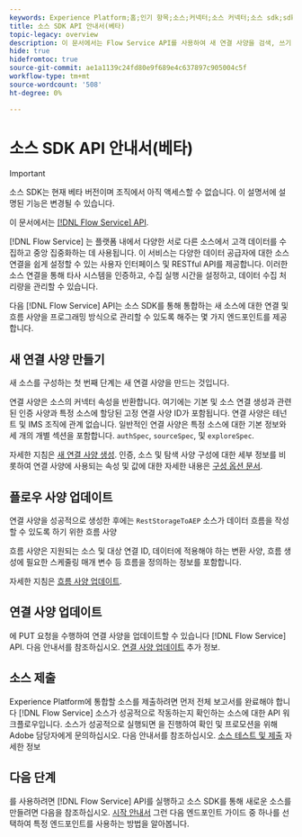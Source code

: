 ```yaml
---
keywords: Experience Platform;홈;인기 항목;소스;커넥터;소스 커넥터;소스 sdk;sdk;SDK
title: 소스 SDK API 안내서(베타)
topic-legacy: overview
description: 이 문서에서는 Flow Service API를 사용하여 새 연결 사양을 검색, 쓰기 및 제출하는 단계 등 새 소스를 생성하는 프로세스에 대한 개요를 제공합니다.
hide: true
hidefromtoc: true
source-git-commit: ae1a1139c24fd80e9f689e4c637897c905004c5f
workflow-type: tm+mt
source-wordcount: '508'
ht-degree: 0%

---
```


# 소스 SDK API 안내서(베타)

>[!IMPORTANT]
>
>소스 SDK는 현재 베타 버전이며 조직에서 아직 액세스할 수 없습니다. 이 설명서에 설명된 기능은 변경될 수 있습니다.

이 문서에서는 [[!DNL Flow Service] API](https://www.adobe.io/experience-platform-apis/references/flow-service/).

[!DNL Flow Service] 는 플랫폼 내에서 다양한 서로 다른 소스에서 고객 데이터를 수집하고 중앙 집중화하는 데 사용됩니다. 이 서비스는 다양한 데이터 공급자에 대한 소스 연결을 쉽게 설정할 수 있는 사용자 인터페이스 및 RESTful API를 제공합니다. 이러한 소스 연결을 통해 타사 시스템을 인증하고, 수집 실행 시간을 설정하고, 데이터 수집 처리량을 관리할 수 있습니다.

다음 [!DNL Flow Service] API는 소스 SDK를 통해 통합하는 새 소스에 대한 연결 및 흐름 사양을 프로그래밍 방식으로 관리할 수 있도록 해주는 몇 가지 엔드포인트를 제공합니다.

## 새 연결 사양 만들기

새 소스를 구성하는 첫 번째 단계는 새 연결 사양을 만드는 것입니다.

연결 사양은 소스의 커넥터 속성을 반환합니다. 여기에는 기본 및 소스 연결 생성과 관련된 인증 사양과 특정 소스에 할당된 고정 연결 사양 ID가 포함됩니다. 연결 사양은 테넌트 및 IMS 조직에 관계 없습니다. 일반적인 연결 사양은 특정 소스에 대한 기본 정보와 세 개의 개별 섹션을 포함합니다. `authSpec`, `sourceSpec`, 및 `exploreSpec`.

자세한 지침은 [새 연결 사양 생성](./create.md). 인증, 소스 및 탐색 사양 구성에 대한 세부 정보를 비롯하여 연결 사양에 사용되는 속성 및 값에 대한 자세한 내용은 [구성 옵션 문서](../config/config.md).

## 플로우 사양 업데이트

연결 사양을 성공적으로 생성한 후에는 `RestStorageToAEP` 소스가 데이터 흐름을 작성할 수 있도록 하기 위한 흐름 사양

흐름 사양은 지원되는 소스 및 대상 연결 ID, 데이터에 적용해야 하는 변환 사양, 흐름 생성에 필요한 스케줄링 매개 변수 등 흐름을 정의하는 정보를 포함합니다.

자세한 지침은 [흐름 사양 업데이트](./update-flow-specs.md).

## 연결 사양 업데이트

에 PUT 요청을 수행하여 연결 사양을 업데이트할 수 있습니다 [!DNL Flow Service] API. 다음 안내서를 참조하십시오. [연결 사양 업데이트](./update-connection-specs.md) 추가 정보.

## 소스 제출

Experience Platform에 통합할 소스를 제출하려면 먼저 전체 보고서를 완료해야 합니다 [!DNL Flow Service] 소스가 성공적으로 작동하는지 확인하는 소스에 대한 API 워크플로우입니다. 소스가 성공적으로 실행되면 을 진행하여 확인 및 프로모션을 위해 Adobe 담당자에게 문의하십시오. 다음 안내서를 참조하십시오. [소스 테스트 및 제출](./submit.md) 자세한 정보

## 다음 단계

를 사용하려면 [!DNL Flow Service] API를 실행하고 소스 SDK를 통해 새로운 소스를 만들려면 다음을 참조하십시오. [시작 안내서](./getting-started.md) 그런 다음 엔드포인트 가이드 중 하나를 선택하여 특정 엔드포인트를 사용하는 방법을 알아봅니다.